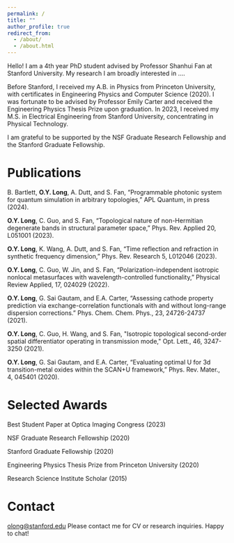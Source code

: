 ```yaml
---
permalink: /
title: ""
author_profile: true
redirect_from: 
  - /about/
  - /about.html
---
```


Hello! I am a 4th year PhD student advised by Professor Shanhui Fan at Stanford University. My research I am broadly interested in ....

Before Stanford, I received my A.B. in Physics from Princeton University, with certificates in Engineering Physics and Computer Science (2020). I was fortunate to be advised by Professor Emily Carter and received the Engineering Physics Thesis Prize upon graduation. In 2023, I received my M.S. in Electrical Engineering from Stanford University, concentrating in Physical Technology.

I am grateful to be supported by the NSF Graduate Research Fellowship and the Stanford Graduate Fellowship.

Publications
======

B. Bartlett, **O.Y. Long**, A. Dutt, and S. Fan, “Programmable photonic system for quantum simulation in arbitrary topologies,” APL Quantum, in press (2024).

**O.Y. Long**, C. Guo, and S. Fan, “Topological nature of non-Hermitian degenerate bands in structural parameter space,” Phys. Rev. Applied 20, L051001 (2023).

**O.Y. Long**, K. Wang, A. Dutt, and S. Fan, “Time reflection and refraction in synthetic frequency dimension,” Phys. Rev. Research 5, L012046 (2023).

**O.Y. Long**, C. Guo, W. Jin, and S. Fan, “Polarization-independent isotropic nonlocal metasurfaces with wavelength-controlled functionality,” Physical Review Applied, 17, 024029 (2022).

**O.Y. Long**, G. Sai Gautam, and E.A. Carter, “Assessing cathode property prediction via exchange-correlation functionals with and without long-range dispersion corrections.” Phys. Chem. Chem. Phys., 23, 24726-24737 (2021).

**O.Y. Long**, C. Guo, H. Wang, and S. Fan, "Isotropic topological second-order spatial differentiator operating in transmission mode," Opt. Lett., 46, 3247-3250 (2021).

**O.Y. Long**, G. Sai Gautam, and E.A. Carter, “Evaluating optimal U for 3d transition-metal oxides within the SCAN+U framework,” Phys. Rev. Mater., 4, 045401 (2020).


Selected Awards
======

Best Student Paper at Optica Imaging Congress (2023)

NSF Graduate Research Fellowship (2020)

Stanford Graduate Fellowship (2020)

Engineering Physics Thesis Prize from Princeton University (2020)

Research Science Institute Scholar (2015)


Contact
======

olong@stanford.edu 
Please contact me for CV or research inquiries. Happy to chat!